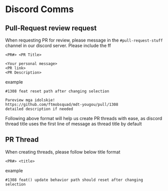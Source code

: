 # Discord Comms

## Pull-Request review request

When requesting PR for review, please message in the `#pull-request-stuff` channel in our discord server. Please include the ff

```
<PR#> <PR Title>

<Your personal message>
<PR link>
<PR Description>
```
example

```
#1308 feat reset path after changing selection

Pareview mga idolskie!
https://github.com/ftmobsquad/mdt-yougou/pull/1308
detailed description if needed
```
Following above format will help us create PR threads with ease, as discord thread title uses the first line of message as thread title by default

## PR Thread

When creating threads, please follow below title format
```
<PR#> <title>
```
example
```
#1308 feat() update behavior path should reset after changing selection
```
